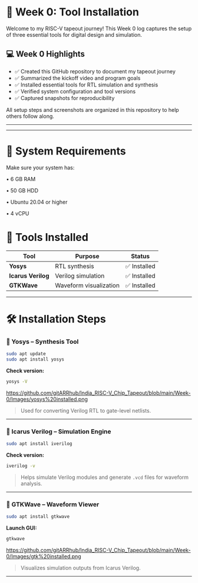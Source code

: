 # 📘 Week 0: Tool Installation

Welcome to my RISC-V tapeout journey! This Week 0 log captures the setup of three essential tools for digital design and simulation.
## 💻 Week 0 Highlights

- ✅ Created this GitHub repository to document my tapeout journey  
- ✅ Summarized the kickoff video and program goals  
- ✅ Installed essential tools for RTL simulation and synthesis  
- ✅ Verified system configuration and tool versions  
- ✅ Captured snapshots  for reproducibility

All setup steps and screenshots are organized in this repository to help others follow along.

---
---
# 🧰 System Requirements

Make sure your system has:

 • 6 GB RAM
 
 • 50 GB HDD
 
 • Ubuntu 20.04 or higher
 
 • 4 vCPU
 

# 🧰 Tools Installed
   | Tool             | Purpose                    | Status        |
   |------------------|-----------------------------|----------------|
   | **Yosys**         | RTL synthesis               | ✅ Installed    |
   | **Icarus Verilog**| Verilog simulation          | ✅ Installed    |
   | **GTKWave**       | Waveform visualization      | ✅ Installed    |

---

# 🛠️ Installation Steps

### 🔹 Yosys – Synthesis Tool
```bash
sudo apt update
sudo apt install yosys
```
**Check version:**
```bash
yosys -V
```
https://github.com/gitARRhub/India_RISC-V_Chip_Tapeout/blob/main/Week-0/Images/yosys%20installed.png
> Used for converting Verilog RTL to gate-level netlists.

---

### 🔹 Icarus Verilog – Simulation Engine
```bash
sudo apt install iverilog
```
**Check version:**
```bash
iverilog -v
```
> Helps simulate Verilog modules and generate `.vcd` files for waveform analysis.

---

### 🔹 GTKWave – Waveform Viewer
```bash
sudo apt install gtkwave
```
**Launch GUI:**
```bash
gtkwave
```

https://github.com/gitARRhub/India_RISC-V_Chip_Tapeout/blob/main/Week-0/Images/gtk%20installed.png
> Visualizes simulation outputs from Icarus Verilog.

---
